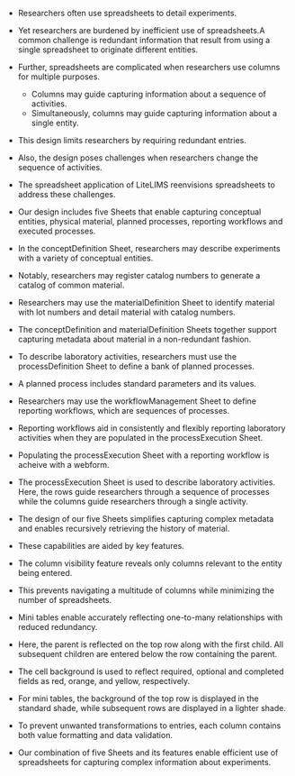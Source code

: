 * Researchers often use spreadsheets to detail experiments.
* Yet researchers are burdened by inefficient use of spreadsheets.A common challenge is redundant information that result from using a single spreadsheet to originate different entities.
* Further, spreadsheets are complicated when researchers use columns for multiple purposes. 
  * Columns may guide capturing information about a sequence of activities.
  * Simultaneously, columns may guide capturing information about a single entity.
* This design limits researchers by requiring redundant entries.
* Also, the design poses challenges when researchers change the sequence of activities.

* The spreadsheet application of LiteLIMS reenvisions spreadsheets to address these challenges.
* Our design includes five Sheets that enable capturing conceptual entities, physical material, planned processes, reporting workflows and executed processes.

* In the conceptDefinition Sheet, researchers may describe experiments with a variety of conceptual entities.
* Notably, researchers may register catalog numbers to generate a catalog of common material. 

* Researchers may use the materialDefinition Sheet to identify material with lot numbers and detail material with catalog numbers.

* The conceptDefinition and materialDefinition Sheets together support capturing metadata about material in a non-redundant fashion.

* To describe laboratory activities, researchers must use the processDefinition Sheet to define a bank of planned processes.
* A planned process includes standard parameters and its values.

* Researchers may use the workflowManagement Sheet to define reporting workflows, which are sequences of processes.



* Reporting workflows aid in consistently and flexibly reporting laboratory activities when they are populated in the processExecution Sheet.
* Populating the processExecution Sheet with a reporting workflow is acheive with a webform.
* The processExecution Sheet is used to describe laboratory activities. Here, the rows guide researchers through a sequence of processes while the columns guide researchers through a single activity.



* The design of our five Sheets simplifies capturing complex metadata and enables recursively retrieving the history of material.
* These capabilities are aided by key features.
* The column visibility feature reveals only columns relevant to the entity being entered. 
* This prevents navigating a multitude of columns while minimizing the number of spreadsheets.
* Mini tables enable accurately reflecting one-to-many relationships with reduced redundancy. 
* Here, the parent is reflected on the top row along with the first child. All subsequent children are entered below the row containing the parent.
* The cell background is used to reflect required, optional and completed fields as red, orange, and yellow, respectively. 
* For mini tables, the background of the top row is displayed in the standard shade, while subsequent rows are displayed in a lighter shade.
* To prevent unwanted transformations to entries, each column contains both value formatting and data validation. 
* Our combination of five Sheets and its features enable efficient use of spreadsheets for capturing complex information about experiments.